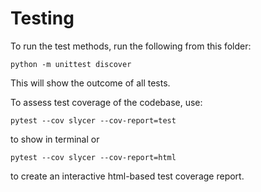 # Testing

To run the test methods, run the following from this folder:

```
python -m unittest discover
```

This will show the outcome of all tests.


To assess test coverage of the codebase, use:

```
pytest --cov slycer --cov-report=test
```

to show in terminal or 

```
pytest --cov slycer --cov-report=html
```

to create an interactive html-based test coverage report.
